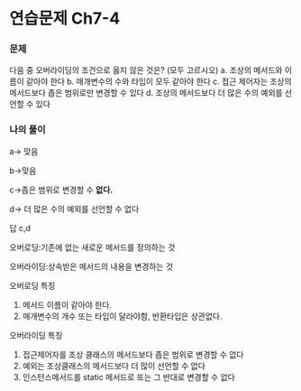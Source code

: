 # 연습문제 Ch7-4

### 문제

다음 중 오버라이딩의 조건으로 옳지 않은 것은? (모두 고르시오)
a. 조상의 메서드와 이름이 같아야 한다
b. 매개변수의 수와 타입이 모두 같아야 한다
c. 접근 제어자는 조상의 메서드보다 좁은 범위로만 변경할 수 있다
d. 조상의 메서드보다 더 많은 수의 예외를 선언할 수 있다

### 나의 풀이

a→ 맞음

b→맞음

c→좁은 범위로 변경할 수 **없다.**

d→ 더 많은 수의 예외를 선언할 수 없다

답 c,d

오버로딩:기존에 없는 새로운 메서드를 정의하는 것

오버라이딩:상속받은 메서드의 내용을 변경하는 것

오버로딩 특징

1. 메서드 이름이 같아야 한다.
2. 매개변수의 개수 또는 타입이 달라야함, 반환타입은 상관없다.

오버라이딩 특징

1. 접근제어자를 조상 클래스의 메서드보다 좁은 범위로 변경할 수 없다
2. 예외는 조상클래스의 메서드보다 더 많이 선언할 수 없다
3. 인스턴스메서드를 static 메서드로 또는 그 반대로 변경할 수 없다